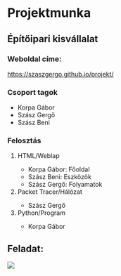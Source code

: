 # Projektmunka
## Építőipari kisvállalat

### Weboldal címe:
https://szaszgergo.github.io/projekt/


### Csoport tagok
<ul>
  <li>Korpa Gábor</li>
  <li>Szász Gergő</li>
  <li>Szász Beni</li>
</ul>

### Felosztás
<ol>
  <li>HTML/Weblap</li>
   <ul>
      <li> Korpa Gábor: Főoldal </li>
      <li> Szász Beni: Eszközök </li>
      <li> Szász Gergő: Folyamatok </li>
  </ul>
  <li>Packet Tracer/Hálózat</li>
  <ul>
      <li> Szász Gergő </li>
  </ul>
  <li>Python/Program</li>
   <ul>
      <li> Korpa Gábor </li>
  </ul>
</ol>



## Feladat:
<img src="https://media.discordapp.net/attachments/755709925325275197/961150200569806848/IMG_20220406_082534.jpg?width=840&height=630">
